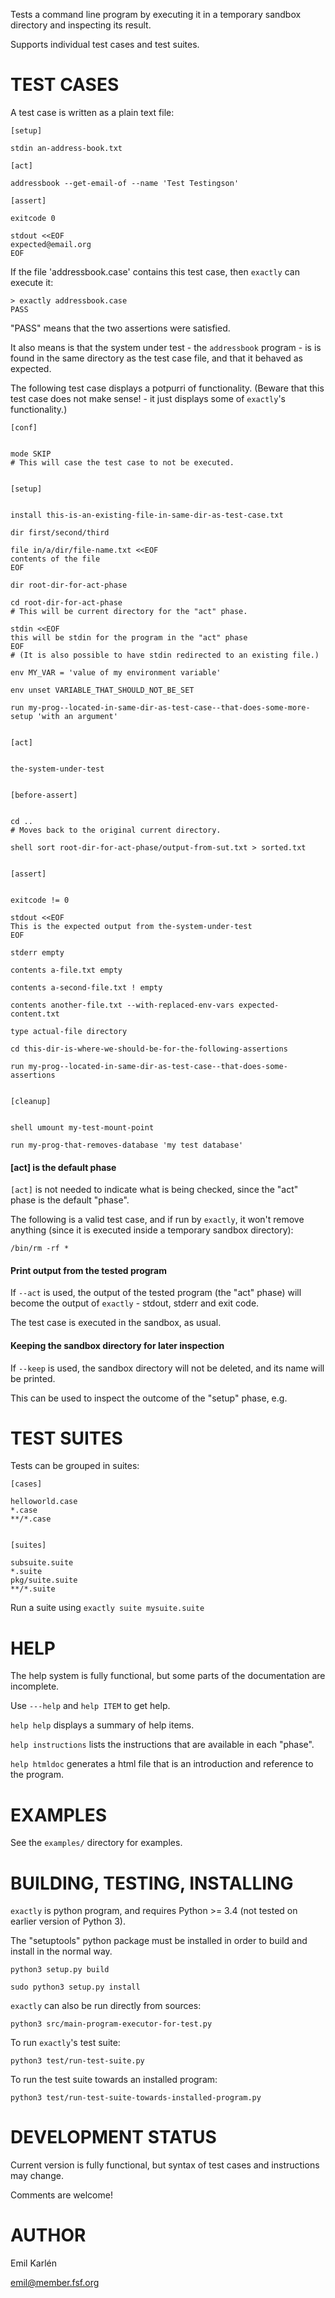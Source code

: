 Tests a command line program by executing it in a temporary sandbox directory and inspecting its result.

Supports individual test cases and test suites.


# TEST CASES


A test case is written as a plain text file:

    [setup]

    stdin an-address-book.txt

    [act]

    addressbook --get-email-of --name 'Test Testingson'

    [assert]

    exitcode 0

    stdout <<EOF
    expected@email.org
    EOF


If the file 'addressbook.case' contains this test case, then `exactly` can execute it:


    > exactly addressbook.case
    PASS


"PASS" means that the two assertions were satisfied.

It also means is that the system under test - the `addressbook` program -
is is found in the same directory as the test case file,
and that it behaved as expected.


The following test case displays a potpurri of functionality. (Beware that this test case does not make sense! -
it just displays some of `exactly`'s functionality.)


    [conf]


    mode SKIP
    # This will case the test case to not be executed.


    [setup]


    install this-is-an-existing-file-in-same-dir-as-test-case.txt

    dir first/second/third

    file in/a/dir/file-name.txt <<EOF
    contents of the file
    EOF

    dir root-dir-for-act-phase

    cd root-dir-for-act-phase
    # This will be current directory for the "act" phase. 

    stdin <<EOF
    this will be stdin for the program in the "act" phase
    EOF
    # (It is also possible to have stdin redirected to an existing file.)

    env MY_VAR = 'value of my environment variable'

    env unset VARIABLE_THAT_SHOULD_NOT_BE_SET

    run my-prog--located-in-same-dir-as-test-case--that-does-some-more-setup 'with an argument'


    [act]


    the-system-under-test


    [before-assert]


    cd ..
    # Moves back to the original current directory.

    shell sort root-dir-for-act-phase/output-from-sut.txt > sorted.txt


    [assert]


    exitcode != 0

    stdout <<EOF
    This is the expected output from the-system-under-test
    EOF

    stderr empty

    contents a-file.txt empty

    contents a-second-file.txt ! empty

    contents another-file.txt --with-replaced-env-vars expected-content.txt

    type actual-file directory

    cd this-dir-is-where-we-should-be-for-the-following-assertions

    run my-prog--located-in-same-dir-as-test-case--that-does-some-assertions


    [cleanup]


    shell umount my-test-mount-point

    run my-prog-that-removes-database 'my test database'


#### [act] is the default phase


`[act]` is not needed to indicate what is being checked, since the "act" phase is the default "phase".
 
The following is a valid test case,
and if run by `exactly`, it won't remove anything (since it is executed inside a temporary sandbox directory):

    /bin/rm -rf *


#### Print output from the tested program


If `--act` is used, the output of the tested program (the "act" phase) will become the output of `exactly` -
stdout, stderr and exit code.

The test case is executed in the sandbox, as usual.


#### Keeping the sandbox directory for later inspection


If `--keep` is used, the sandbox directory will not be deleted, and its name will be printed. 

This can be used to inspect the outcome of the "setup" phase, e.g.


# TEST SUITES


Tests can be grouped in suites:


    [cases]

    helloworld.case
    *.case
    **/*.case
    

    [suites]

    subsuite.suite
    *.suite
    pkg/suite.suite
    **/*.suite


Run a suite using `exactly suite mysuite.suite`


# HELP


The help system is fully functional, but some parts of the documentation are incomplete.

Use `---help` and `help ITEM` to get help.

`help help` displays a summary of help items.

`help instructions` lists the instructions that are available in each "phase".

`help htmldoc` generates a html file that is an introduction and reference to the program.


# EXAMPLES


See the `examples/` directory for examples.


# BUILDING, TESTING, INSTALLING


`exactly` is python program, and requires Python >= 3.4 (not tested on earlier version of Python 3).

The "setuptools" python package must be installed in order to build and install in the normal way.

    python3 setup.py build

    sudo python3 setup.py install


`exactly` can also be run directly from sources:

    python3 src/main-program-executor-for-test.py


To run `exactly`'s test suite:

    python3 test/run-test-suite.py

To run the test suite towards an installed program:

    python3 test/run-test-suite-towards-installed-program.py


# DEVELOPMENT STATUS


Current version is fully functional, but syntax of test cases and instructions may change.

Comments are welcome!


# AUTHOR


Emil Karlén

emil@member.fsf.org
